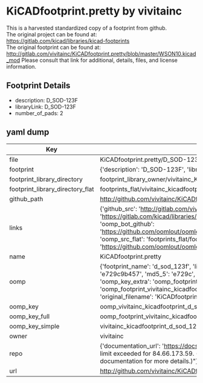 # KiCADfootprint.pretty by vivitainc  
This is a harvested standardized copy of a footprint from github.  
The original project can be found at:  
https://gitlab.com/kicad/libraries/kicad-footprints  
The original footprint can be found at:
http://gitlab.com/vivitainc/KiCADfootprint.pretty/blob/master/WSON10.kicad_mod
Please consult that link for additional, details, files, and license information.  
## Footprint Details
* description: D_SOD-123F  
* libraryLink: D_SOD-123F  
* number_of_pads: 2  
## yaml dump  
| Key | Value |  
| --- | --- |  
| file | KiCADfootprint.pretty/D_SOD-123F.kicad_mod |  
| footprint | {'description': 'D_SOD-123F', 'libraryLink': 'D_SOD-123F', 'number_of_pads': 2} |  
| footprint_library_directory | footprint_library_owner/vivitainc_KiCADfootprint.pretty |  
| footprint_library_directory_flat | footprints_flat/vivitainc_kicadfootprint_d_sod_123f/working |  
| github_path | http://github.com/vivitainc/KiCADfootprint.pretty/blob/master/D_SOD-123F.kicad_mod |  
| links | {'github_src': 'http://gitlab.com/vivitainc/KiCADfootprint.pretty/blob/master/WSON10.kicad_mod', 'github_src_repo': 'https://gitlab.com/kicad/libraries/kicad-footprints', 'oomp_bot': 'footprints/vivitainc_kicadfootprint_d_sod_123f/working', 'oomp_bot_github': 'https://github.com/oomlout/oomlout_oomp_footprint_bot/tree/main/footprints/vivitainc_kicadfootprint_d_sod_123f/working', 'oomp_src_flat': 'footprints_flat/footprints_flat/vivitainc_kicadfootprint_d_sod_123f/working', 'oomp_src_flat_github': 'https://github.com/oomlout/oomlout_oomp_footprint_src/tree/main/footprints_flat/vivitainc_kicadfootprint_d_sod_123f/working'} |  
| name | KiCADfootprint.pretty |  
| oomp | {'footprint_name': 'd_sod_123f', 'library_name': 'kicadfootprint', 'md5': 'e729c9b4577ac1550db9cb638de96c75', 'md5_10': 'e729c9b457', 'md5_5': 'e729c', 'md5_6': 'e729c9', 'oomp_key': 'oomp_vivitainc_kicadfootprint_d_sod_123f', 'oomp_key_extra': 'oomp_footprint_vivitainc_kicadfootprint_d_sod_123f', 'oomp_key_full': 'oomp_footprint_vivitainc_kicadfootprint_d_sod_123f_e729c9', 'oomp_key_simple': 'vivitainc_kicadfootprint_d_sod_123f', 'original_filename': 'KiCADfootprint.pretty/D_SOD-123F.kicad_mod', 'owner_name': 'vivitainc'} |  
| oomp_key | oomp_vivitainc_kicadfootprint_d_sod_123f |  
| oomp_key_full | oomp_footprint_vivitainc_kicadfootprint_d_sod_123f |  
| oomp_key_simple | vivitainc_kicadfootprint_d_sod_123f |  
| owner | vivitainc |  
| repo | {'documentation_url': 'https://docs.github.com/rest/overview/resources-in-the-rest-api#rate-limiting', 'message': "API rate limit exceeded for 84.66.173.59. (But here's the good news: Authenticated requests get a higher rate limit. Check out the documentation for more details.)"} |  
| url | http://github.com/vivitainc/KiCADfootprint.pretty |  

